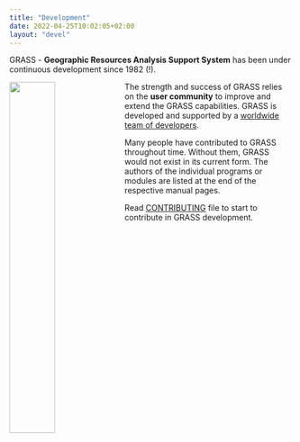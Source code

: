 ```yaml
---
title: "Development"
date: 2022-04-25T10:02:05+02:00
layout: "devel"
---
```


GRASS - **Geographic Resources Analysis Support System** has been under continuous development since 1982 (!).

<img src="/images/other/Grass_osgeo_codesprint_2018.jpg" width="40%" alt="" align="left" class="mr-3 pt-2">

The strength and success of GRASS relies on the **user community** to improve and extend the GRASS capabilities.
GRASS is developed and supported by a [worldwide team of developers](https://github.com/OSGeo/grass/blob/main/contributors.csv).

Many people have contributed to GRASS throughout time. Without them, GRASS would not exist in its current form.
The authors of the individual programs or modules are listed at the end of the respective manual pages.

Read [CONTRIBUTING](https://github.com/OSGeo/grass/blob/main/CONTRIBUTING.md) file to start to contribute in GRASS development.
